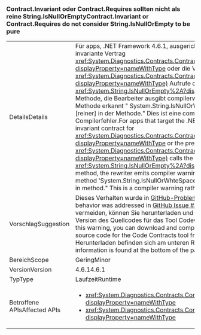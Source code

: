 ### <a name="contractinvariant-or-contractrequirestexception-do-not-consider-stringisnullorempty-to-be-pure"></a><span data-ttu-id="5aaee-101">Contract.Invariant oder Contract.Requires<TException> sollten nicht als reine String.IsNullOrEmpty</span><span class="sxs-lookup"><span data-stu-id="5aaee-101">Contract.Invariant or Contract.Requires<TException> do not consider String.IsNullOrEmpty to be pure</span></span>

|   |   |
|---|---|
|<span data-ttu-id="5aaee-102">Details</span><span class="sxs-lookup"><span data-stu-id="5aaee-102">Details</span></span>|<span data-ttu-id="5aaee-103">Für apps, .NET Framework 4.6.1, ausgerichtet werden, wenn für die invariante Vertrag <xref:System.Diagnostics.Contracts.Contract.Invariant%2A?displayProperty=nameWithType> oder die Vorbedingungsvertrag für <xref:System.Diagnostics.Contracts.Contract.Requires%2A?displayProperty=nameWithType)> Aufrufe der <xref:System.String.IsNullOrEmpty%2A?displayProperty=nameWithType> Methode, die Bearbeiter ausgibt compilerwarnung CC1036: &quot;Aufruf Methode erkannt " System.String.IsNullOrWhteSpace(System.String) "ohne [reiner] in der Methode.&quot; Dies ist eine compilerwarnung als einen Compilerfehler.</span><span class="sxs-lookup"><span data-stu-id="5aaee-103">For apps that target the .NET Framework 4.6.1, if the invariant contract for <xref:System.Diagnostics.Contracts.Contract.Invariant%2A?displayProperty=nameWithType> or the precondition contract for <xref:System.Diagnostics.Contracts.Contract.Requires%2A?displayProperty=nameWithType)> calls the <xref:System.String.IsNullOrEmpty%2A?displayProperty=nameWithType> method, the rewriter emits compiler warning CC1036: &quot;Detected call to method 'System.String.IsNullOrWhteSpace(System.String)' without [Pure] in method.&quot; This is a compiler warning rather than a compiler error.</span></span>|
|<span data-ttu-id="5aaee-104">Vorschlag</span><span class="sxs-lookup"><span data-stu-id="5aaee-104">Suggestion</span></span>|<span data-ttu-id="5aaee-105">Dieses Verhalten wurde in [GitHub-Problem Nr. 339](https://github.com/Microsoft/CodeContracts/issues/339) behandelt.</span><span class="sxs-lookup"><span data-stu-id="5aaee-105">This behavior was addressed in [GitHub Issue #339](https://github.com/Microsoft/CodeContracts/issues/339).</span></span> <span data-ttu-id="5aaee-106">Um diese Warnung zu vermeiden, können Sie herunterladen und kompilieren Sie eine aktualisierte Version des Quellcodes für das Tool Codeverträge aus [GitHub](https://github.com/Microsoft/CodeContracts/blob/master/README.md).</span><span class="sxs-lookup"><span data-stu-id="5aaee-106">To eliminate this warning, you can download and compile an updated version of the source code for the Code Contracts tool from [GitHub](https://github.com/Microsoft/CodeContracts/blob/master/README.md).</span></span> <span data-ttu-id="5aaee-107">Informationen zum Herunterladen befinden sich am unteren Rand der Seite.</span><span class="sxs-lookup"><span data-stu-id="5aaee-107">Download information is found at the bottom of the page.</span></span>|
|<span data-ttu-id="5aaee-108">Bereich</span><span class="sxs-lookup"><span data-stu-id="5aaee-108">Scope</span></span>|<span data-ttu-id="5aaee-109">Gering</span><span class="sxs-lookup"><span data-stu-id="5aaee-109">Minor</span></span>|
|<span data-ttu-id="5aaee-110">Version</span><span class="sxs-lookup"><span data-stu-id="5aaee-110">Version</span></span>|<span data-ttu-id="5aaee-111">4.6.1</span><span class="sxs-lookup"><span data-stu-id="5aaee-111">4.6.1</span></span>|
|<span data-ttu-id="5aaee-112">Typ</span><span class="sxs-lookup"><span data-stu-id="5aaee-112">Type</span></span>|<span data-ttu-id="5aaee-113">Laufzeit</span><span class="sxs-lookup"><span data-stu-id="5aaee-113">Runtime</span></span>|
|<span data-ttu-id="5aaee-114">Betroffene APIs</span><span class="sxs-lookup"><span data-stu-id="5aaee-114">Affected APIs</span></span>|<ul><li><xref:System.Diagnostics.Contracts.Contract.Invariant(System.Boolean)?displayProperty=nameWithType></li><li><xref:System.Diagnostics.Contracts.Contract.Requires(System.Boolean)?displayProperty=nameWithType></li></ul>|

